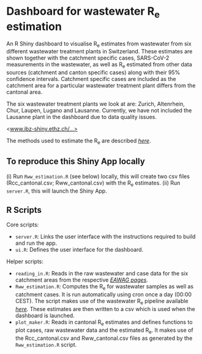 # Dashboard for wastewater R<sub>e</sub> estimation

An R Shiny dashboard to visualise R<sub>e</sub> estimates from wastewater from six different wastewater treatment plants in Switzerland. These estimates are shown together with the catchment specific cases, SARS-CoV-2 measurements in the wastewater, as well as R<sub>e</sub> estimated from other data sources (catchment and canton specific cases) along with their 95% confidence intervals. Catchment specific cases are included as the catchment area for a particular wastewater treatment plant differs from the cantonal area.

The six wastewater treatment plants we look at are: Zurich, Altenrhein, Chur, Laupen, Lugano and Lausanne. Currently, we have not included the Lausanne plant in the dashboard due to data quality issues.

<www.ibz-shiny.ethz.ch/...>

The methods used to estimate the R<sub>e</sub> are described *[here](https://www.medrxiv.org/content/10.1101/2021.04.29.21255961v1)*.

## To reproduce this Shiny App locally
(i) Run `Rww_estimation.R` (see below) locally, this will create two csv files (Rcc_cantonal.csv; Rww_cantonal.csv) with the R<sub>e</sub> estimates.
(ii) Run `server.R`, this will launch the Shiny App.

## R Scripts

Core scripts:  
* `server.R`: Links the user interface with the instructions required to build and run the app.
* `ui.R`: Defines the user interface for the dashboard.<br>

Helper scripts:
* `reading_in.R`: Reads in the raw wastewater and case data for the six catchment areas from the respective *[EAWAG pages](https://sensors-eawag.ch/sars/overview.html)*. 
* `Rww_estimation.R`: Computes the R<sub>e</sub> for wastewater samples as well as catchment cases. It is run automatically using cron once a day (00:00 CEST). The script makes use of the wastewater R<sub>e</sub> pipeline available *[here](https://github.com/JSHuisman/wastewaterRe)*. These estimates are then written to a csv which is used when the dashboard is launched.
* `plot_maker.R`: Reads in cantonal R<sub>e</sub> estimates and defines functions to plot cases, raw wastewater data and the estimated R<sub>e</sub>. It makes use of the Rcc_cantonal.csv and Rww_cantonal.csv files as generated by the `Rww_estimation.R` script.

